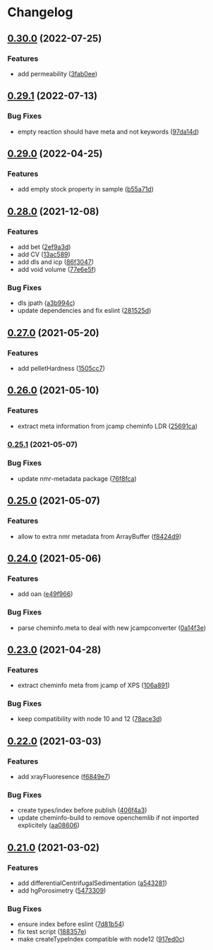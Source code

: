 # Changelog

## [0.30.0](https://github.com/cheminfo/eln-plugin/compare/v0.29.1...v0.30.0) (2022-07-25)


### Features

* add permeability ([3fab0ee](https://github.com/cheminfo/eln-plugin/commit/3fab0ee747b9310ea16889bf0b6e97173a63b9de))

## [0.29.1](https://github.com/cheminfo/eln-plugin/compare/v0.29.0...v0.29.1) (2022-07-13)


### Bug Fixes

* empty reaction should have meta and not keywords ([97da14d](https://github.com/cheminfo/eln-plugin/commit/97da14dc0c71f7270ca36638dcb588f31e2dc970))

## [0.29.0](https://github.com/cheminfo/eln-plugin/compare/v0.28.0...v0.29.0) (2022-04-25)


### Features

* add empty stock property in sample ([b55a71d](https://github.com/cheminfo/eln-plugin/commit/b55a71da78a97df7748de5f2301d121bd48c21dc))

## [0.28.0](https://www.github.com/cheminfo/eln-plugin/compare/v0.27.0...v0.28.0) (2021-12-08)


### Features

* add bet ([2ef9a3d](https://www.github.com/cheminfo/eln-plugin/commit/2ef9a3db692bb306c81797b22d00e0c390426504))
* add CV ([13ac589](https://www.github.com/cheminfo/eln-plugin/commit/13ac5895ea1b9943f9d582010a402c1d8dfcf875))
* add dls and icp ([86f3047](https://www.github.com/cheminfo/eln-plugin/commit/86f3047bbce3091dfbf79c8a487e8269025d6849))
* add void volume ([77e6e5f](https://www.github.com/cheminfo/eln-plugin/commit/77e6e5f3797e302a56db34b9b759dc0aa93a342f))


### Bug Fixes

* dls jpath ([a3b994c](https://www.github.com/cheminfo/eln-plugin/commit/a3b994ccb747db9bd73f0bb04dbcbf2e74302897))
* update dependencies and fix eslint ([281525d](https://www.github.com/cheminfo/eln-plugin/commit/281525dcbf4edce60447e7de73a14f0b35d852aa))

## [0.27.0](https://www.github.com/cheminfo/eln-plugin/compare/v0.26.0...v0.27.0) (2021-05-20)


### Features

* add pelletHardness ([1505cc7](https://www.github.com/cheminfo/eln-plugin/commit/1505cc783d47827ca4473d8af58bae3a5cad87d5))

## [0.26.0](https://www.github.com/cheminfo/eln-plugin/compare/v0.25.1...v0.26.0) (2021-05-10)


### Features

* extract meta information from jcamp cheminfo LDR ([25691ca](https://www.github.com/cheminfo/eln-plugin/commit/25691ca65915db773f28d69900622f2338bc4c5d))

### [0.25.1](https://www.github.com/cheminfo/eln-plugin/compare/v0.25.0...v0.25.1) (2021-05-07)


### Bug Fixes

* update nmr-metadata package ([76f8fca](https://www.github.com/cheminfo/eln-plugin/commit/76f8fcae0c4114fff71be7feadfd54d0e4646451))

## [0.25.0](https://www.github.com/cheminfo/eln-plugin/compare/v0.24.0...v0.25.0) (2021-05-07)


### Features

* allow to extra nmr metadata from ArrayBuffer ([f8424d9](https://www.github.com/cheminfo/eln-plugin/commit/f8424d94c42a35893a7267c02b5fa36d7f1f267f))

## [0.24.0](https://www.github.com/cheminfo/eln-plugin/compare/v0.23.0...v0.24.0) (2021-05-06)


### Features

* add oan ([e49f966](https://www.github.com/cheminfo/eln-plugin/commit/e49f96612c61800145d9bfb88a29c4f2e7c1b933))


### Bug Fixes

* parse cheminfo.meta to deal with new jcampconverter ([0a14f3e](https://www.github.com/cheminfo/eln-plugin/commit/0a14f3e3b7639d3b12cbd27a24b0ae44e21df957))

## [0.23.0](https://www.github.com/cheminfo/eln-plugin/compare/v0.22.0...v0.23.0) (2021-04-28)


### Features

* extract cheminfo meta from jcamp of XPS ([106a891](https://www.github.com/cheminfo/eln-plugin/commit/106a89187829ce9a850c6166db984eb3fbd02ffd))


### Bug Fixes

* keep compatibility with node 10 and 12 ([78ace3d](https://www.github.com/cheminfo/eln-plugin/commit/78ace3d9df43a4c312ebf2500012e69460ab1529))

## [0.22.0](https://www.github.com/cheminfo/eln-plugin/compare/v0.21.0...v0.22.0) (2021-03-03)


### Features

* add xrayFluoresence ([f6849e7](https://www.github.com/cheminfo/eln-plugin/commit/f6849e727295f654f21efa8ea4a49db2e085a11d))


### Bug Fixes

* create types/index before publish ([406f4a3](https://www.github.com/cheminfo/eln-plugin/commit/406f4a3aa0dc3b68b9a8104cd1de16b240fb6fbf))
* update cheminfo-build to remove openchemlib if not imported explicitely ([aa08606](https://www.github.com/cheminfo/eln-plugin/commit/aa086069fd19d84822ce3b81292383bd2f7631bd))

## [0.21.0](https://www.github.com/cheminfo/eln-plugin/compare/v0.20.0...v0.21.0) (2021-03-02)


### Features

* add differentialCentrifugalSedimentation ([a543281](https://www.github.com/cheminfo/eln-plugin/commit/a543281d27a755296b5c2b533c6b5d7cdf3168a7))
* add hgPorosimetry ([5473309](https://www.github.com/cheminfo/eln-plugin/commit/54733094230dea81e80a702de4eeef7b1baba1ec))


### Bug Fixes

* ensure index before eslint ([7d81b54](https://www.github.com/cheminfo/eln-plugin/commit/7d81b54932eaf6eeafd73831ca851cc21ab85abc))
* fix test script ([188357e](https://www.github.com/cheminfo/eln-plugin/commit/188357ef25576d8a00396112da2ac5dfff4c6bca))
* make createTypeIndex compatible with node12 ([917ed0c](https://www.github.com/cheminfo/eln-plugin/commit/917ed0c73497de2d4b776020efe1b5ec343d1b05))
